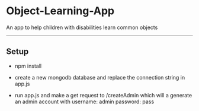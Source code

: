 # Object-Learning-App

An app to help children with disabilities learn common objects

-----------------------------------

## Setup

- npm install

- create a new mongodb database and replace the connection string in app.js

- run app.js and make a get request to /createAdmin which will a generate an admin account with username: admin password: pass

